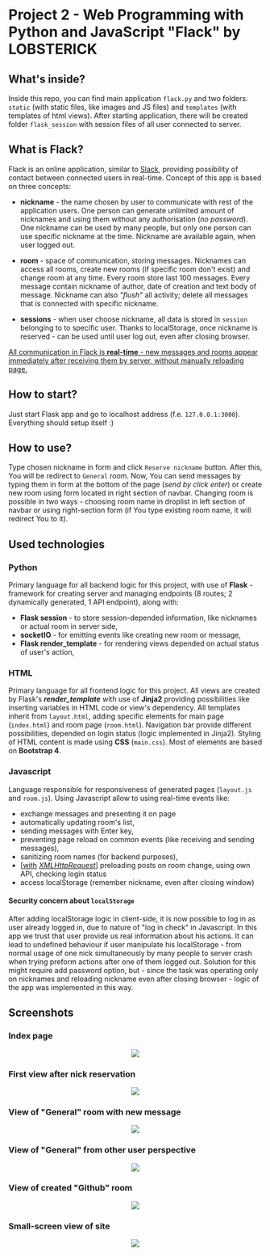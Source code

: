 ﻿# Project 2 - Web Programming with Python and JavaScript "Flack" by LOBSTERICK
## What's inside?
Inside this repo, you can find main application `flack.py` and two folders: `static` (with static files, like images and JS files) and `templates` (with templates of html views). After starting application, there will be created folder `flask_session` with session files of all user connected to server.
## What is Flack?
Flack is an online application, similar to [Slack](http://www.slack.com), providing possibility of contact between connected users in real-time. Concept of this app is based on three concepts:

* **nickname** - the name chosen by user to communicate with rest of the application users. One person can generate unlimited amount of nicknames and using them without any authorisation (*no password*). One nickname can be used by many people, but only one person can use specific nickname at the time. Nickname are available again, when user logged out.

* **room** - space of communication, storing messages. Nicknames can access all rooms, create new rooms (if specific room don't exist) and change room at any time. Every room store last 100 messages. Every message contain nickname of author, date of creation and text body of message. Nickname can also *"flush"* all activity; delete all messages that is connected with specific nickname.

* **sessions** - when user choose nickname, all data is stored in `session` belonging to to specific user. Thanks to localStorage, once nickname is reserved - can be used until user log out, even after closing browser.

<u>All communication in Flack is **real-time** - new messages and rooms appear immediately after receiving them by server, without manually reloading page.</u>

## How to start?
Just start Flask app and go to localhost address (f.e. `127.0.0.1:3000`). Everything should setup itself :) 
## How to use?
Type chosen nickname in form and click `Reserve nickname` button. After this, You will be redirect to `General` room. Now, You can send messages by typing them in form at the bottom of the page (*send by click enter*) or create new room using form located in right section of navbar. Changing room is possible in two ways - choosing room name in droplist in left section of navbar or using right-section form (if You type existing room name, it will redirect You to it).
## Used technologies

### Python
Primary language for all backend logic for this project, with use of **Flask** - framework for creating server and managing endpoints (8 routes; 2 dynamically generated, 1 API endpoint), along with: 
* **Flask session** - to store session-depended information, like nicknames or actual room in server side,
* **socketIO** - for emitting events like creating new room or message,
* **Flask render_template** - for rendering views depended on actual status of user's action,

### HTML
Primary language for all frontend logic for this project. All views are created by Flask's ***render_template*** with use of **Jinja2** providing possibilities like inserting variables in HTML code or view's dependency. All templates inherit from `layout.html`, adding specific elements for main page (`index.html`) and room page (`room.html`). Navigation bar provide different possibilities, depended on login status (logic implemented in Jinja2). Styling of HTML content is made using **CSS** (`main.css`). Most of elements are based on **Bootstrap 4**.

### Javascript
Language responsible for responsiveness of generated pages (`layout.js` and `room.js`). Using Javascript allow to using real-time events like:
* exchange messages and presenting it on page
* automatically updating room's list,
* sending messages with Enter key,
* preventing page reload on common events (like receiving and sending messages),
* sanitizing room names (for backend purposes),
* [<u>with</u> <u>*XMLHttpRequest*</u>] preloading posts on room change, using own API, checking login status
* access localStorage (remember nickname, even after closing window)

#### Security concern about `localStorage`
After adding localStorage logic in client-side, it is now possible to log in as user already logged in, due to nature of "log in check" in Javascript. In this app we trust that user provide us real information about his actions. It can lead to undefined behaviour if user manipulate his localStorage - from normal usage of one nick simultaneously by many people to server crash when trying preform actions after one of them logged out. Solution for this might require add password option, but - since the task was operating only on nicknames and reloading nickname even after closing browser - logic of the app was implemented in this way.

## Screenshots
### Index page
<p align="center">
  <img src=Screenshots\WelcomePage.JPG>
</p>

### First view after nick reservation
<p align="center">
  <img src=Screenshots\AfterLog.JPG>
</p>

### View of "General" room with new message
<p align="center">
  <img src=Screenshots\AfterLog.JPG>
</p>

### View of "General" from other user perspective
<p align="center">
  <img src=Screenshots\AfterLog2.JPG>
</p>

### View of created "Github" room
<p align="center">
  <img src=Screenshots\NewRoom.JPG>
</p>

### Small-screen view of site
<p align="center">
  <img src=Screenshots\ResponsiveView.JPG>
</p>